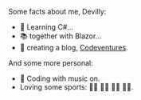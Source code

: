 Some facts about me, Devilly:
* 📘 Learning C#...
* 📚 together with Blazor...
* 🔖 creating a blog, [Codeventures](https://codeventures.dev).

And some more personal:
* 🎼 Coding with music on.
* Loving some sports: 🏃‍♂️ 🏌️‍♂️ 🏊‍♂️ 🚴‍♂️.
